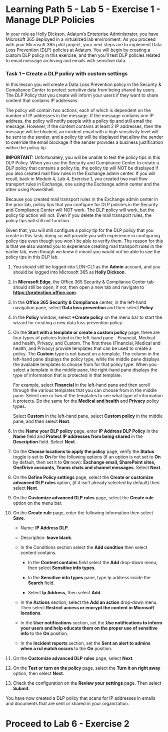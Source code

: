 # Learning Path 5 - Lab 5 - Exercise 1 - Manage DLP Policies  

In your role as Holly Dickson, Adatum’s Enterprise Administrator, you have Microsoft 365 deployed in a virtualized lab environment. As you proceed with your Microsoft 365 pilot project, your next steps are to implement Data Loss Prevention (DLP) policies at Adatum. You will begin by creating a custom DLP policy in this exercise, and then you’ll test DLP policies related to email message archiving and emails with sensitive data. 

### Task 1 – Create a DLP policy with custom settings

In this lesson you will create a Data Loss Prevention policy in the Security & Compliance Center to protect sensitive data from being shared by users. The DLP Policy that you create will inform your users if they want to share content that contains IP addresses. 

The policy will contain two actions, each of which is dependent on the number of IP addresses in the message. If the message contains one IP address, the policy will notify people with a policy tip and still email the message. However, if the content contains at least 2 IP addresses, then the message will be blocked, an incident email with a high sensitivity level will be sent to the sender, and a policy tip will be displayed that allow the sender to override the email blockage if the sender provides a business justification within the policy tip.

**IMPORTANT:** Unfortunately, you will be unable to test the policy tips in this DLP Policy. When you use the Security and Compliance Center to create a DLP policy that contains a policy tip, the policy tip will NOT be displayed if you also created mail flow rules in the Exchange admin center. If you will recall, back in Module 4, Lab 4, Exercise 1, you created two mail flow transport rules in Exchange, one using the Exchange admin center and the other using PowerShell. 

Because you created mail transport rules in the Exchange admin center in the prior lab, policy tips that you configure for DLP policies in the Security and Compliance Center will NOT work. The DLP policy will work, but the policy tip action will not. Even if you delete the mail transport rules, the policy tips will still not function. 

Given that, you will still configure a policy tip for the DLP policy that you create in this task; doing so will provide you with experience in configuring policy tips even though you won't be able to verify them. The reason for this is that we also wanted you to experience creating mail transport rules in the earlier lab, even though we knew it meant you would not be able to see the policy tips  in this DLP lab.  

1. You should still be logged into LON-CL1 as the **Admin** account, and you should be logged into Microsoft 365 as **Holly Dickson**. 

2. In **Microsoft Edge**, the Office 365 Security & Compliance Center tab should still be open; if not, then open a new tab and navigate to **https://protection.office.com**.

3. In the **Office 365 Security &amp; Compliance** center, in the left-hand navigation pane, select **Data loss prevention** and then select **Policy**.

4. In the **Policy** window, select **+Create policy** on the menu bar to start the wizard for creating a new data loss prevention policy.

5. On the **Start with a template or create a custom policy** page, there are four types of policies listed in the left-hand pane - Financial, Medical and health, Privacy, and Custom. The first three (Financial, Medical and health, and Privacy) provide templates that can be used to create a policy. The **Custom** type is not based on a template. The column in the left-hand pane displays the policy type, while the middle pane displays the available templates to choose from for that policy type. When you select a template in the middle pane, the right-hand pane displays the type of information that is protected in that template. <br/> 

    For example, select **Financial** in the left-hand pane and then scroll through the various templates that you can choose from in the middle pane. Select one or two of the templates to see what type of information it protects. Do the same for the **Medical and health** and **Privacy** policy types.  <br/>
  
    Select **Custom** in the left-hand pane, select **Custom policy** in the middle pane, and then select **Next**.

6. In the **Name your DLP policy** page, enter **IP Address DLP Policy** in the **Name** field and **Protect IP addresses from being shared** in the **Description** field. Select **Next**.

7. On the **Choose locations to apply the policy** page, verify the **Status** toggle is set to **On** for the following options (if an option is not set to **On** by default, then set it to **On** now): **Exchange email, SharePoint sites, OneDrive accounts, Teams chats and channel messages**. Select **Next**.

8. On the **Define Policy settings** page, select the **Create or customize advanced DLP rules** option, (if it isn't already selected by default) then select **Next**. 

9. On the **Customize advanced DLP rules** page, select the **Create rule** option on the menu bar.

10. On the **Create rule** page, enter the following information then select **Save**.
    
      - Name: **IP Address DLP**.
    
     - Description: **leave blank**.
    
      - In the Conditions section select the **Add condtion** then select content contains.
    
        - In the **Content contains** field select the **Add** drop-down menu, then select **Sensitive info types**.
        
        - In the **Sensitive info types** pane, type Ip address inside the **Search** field.
        
        - Select **Ip Address**, then select **Add**.
    
     - In the **Actions** section, select the **Add an action** drop-down menu. Then select **Restrict access or encrypt the content in Microsoft locations**.
    
     - In the **User notifications** section, set the **Use notifications to inform your users and help educate them on the proper use of sensitive info** to the **On** position.
    
    - In the **Incident reports** section, set the **Sent an alert to admins when a rul match occurs** to the **On** position.

11. On the **Customize advanced DLP rules** page, select **Next**.

12. On the **Test or turn on the policy** page, select the **Turn it on right away** option, then select **Next**.

13. Check the configuration on the **Review your settings** page. Then select **Submit**.


You have now created a DLP policy that scans for IP addresses in emails and documents that are sent or shared in your organization.


# Proceed to Lab 6 - Exercise 2 
